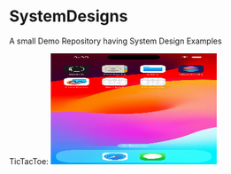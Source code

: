 # SystemDesigns
A small Demo Repository having System Design Examples


TicTacToe:
<img src="TicTacToe/TicTacToe.gif" width="300" height="200">
